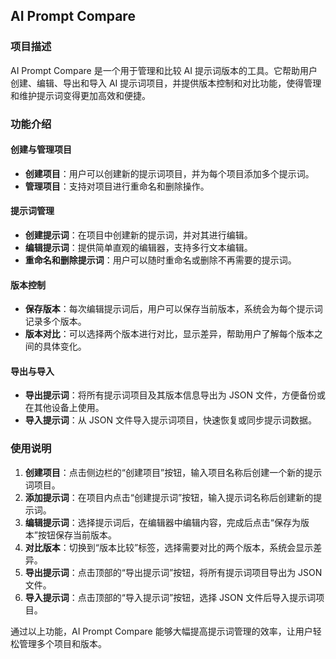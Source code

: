 ## AI Prompt Compare

### 项目描述

AI Prompt Compare 是一个用于管理和比较 AI 提示词版本的工具。它帮助用户创建、编辑、导出和导入 AI 提示词项目，并提供版本控制和对比功能，使得管理和维护提示词变得更加高效和便捷。

### 功能介绍

#### 创建与管理项目
- **创建项目**：用户可以创建新的提示词项目，并为每个项目添加多个提示词。
- **管理项目**：支持对项目进行重命名和删除操作。

#### 提示词管理
- **创建提示词**：在项目中创建新的提示词，并对其进行编辑。
- **编辑提示词**：提供简单直观的编辑器，支持多行文本编辑。
- **重命名和删除提示词**：用户可以随时重命名或删除不再需要的提示词。

#### 版本控制
- **保存版本**：每次编辑提示词后，用户可以保存当前版本，系统会为每个提示词记录多个版本。
- **版本对比**：可以选择两个版本进行对比，显示差异，帮助用户了解每个版本之间的具体变化。

#### 导出与导入
- **导出提示词**：将所有提示词项目及其版本信息导出为 JSON 文件，方便备份或在其他设备上使用。
- **导入提示词**：从 JSON 文件导入提示词项目，快速恢复或同步提示词数据。

### 使用说明

1. **创建项目**：点击侧边栏的“创建项目”按钮，输入项目名称后创建一个新的提示词项目。
2. **添加提示词**：在项目内点击“创建提示词”按钮，输入提示词名称后创建新的提示词。
3. **编辑提示词**：选择提示词后，在编辑器中编辑内容，完成后点击“保存为版本”按钮保存当前版本。
4. **对比版本**：切换到“版本比较”标签，选择需要对比的两个版本，系统会显示差异。
5. **导出提示词**：点击顶部的“导出提示词”按钮，将所有提示词项目导出为 JSON 文件。
6. **导入提示词**：点击顶部的“导入提示词”按钮，选择 JSON 文件后导入提示词项目。

通过以上功能，AI Prompt Compare 能够大幅提高提示词管理的效率，让用户轻松管理多个项目和版本。
